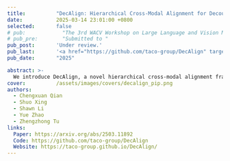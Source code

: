 ```yaml
---
title:          "DecAlign: Hierarchical Cross-Modal Alignment for Decoupled Multimodal Representation Learning"
date:           2025-03-14 23:01:00 +0800
selected:       false
# pub:            "The 3rd WACV Workshop on Large Language and Vision Models for Autonomous Driving (LLVM-AD)"
# pub_pre:        "Submitted to "
pub_post:       'Under review.'
pub_last:       '<a href="https://github.com/taco-group/DecAlign" target="_blank"><img src="https://img.shields.io/github/stars/taco-group/DecAlign"></a>'
pub_date:       "2025"

abstract: >-
  We introduce DecAlign, a novel hierarchical cross-modal alignment framework designed to decouple multimodal representations into modality-unique (heterogeneous) and modality-common (homogeneous) features. For handling heterogeneity, we employ a prototype-guided optimal transport alignment strategy leveraging gaussian mixture modeling and multi-marginal transport plans, thus mitigating distribution discrepancies while preserving modality-unique characteristics. To reinforce homogeneity, we ensure semantic consistency across modalities by aligning latent distribution matching with Maximum Mean Discrepancy regularization. Furthermore, we incorporate a multimodal transformer to enhance high-level semantic feature fusion, thereby further reducing cross-modal inconsistencies. Our extensive experiments on four widely used multimodal benchmarks demonstrate that DecAlign consistently outperforms existing state-of-the-art methods across five metrics.
cover:          /assets/images/covers/decalign_pip.png
authors:
  - Chengxuan Qian
  - Shuo Xing
  - Shawn Li
  - Yue Zhao
  - Zhengzhong Tu
links:
  Paper: https://arxiv.org/abs/2503.11892
  Code: https://github.com/taco-group/DecAlign
  Website: https://taco-group.github.io/DecAlign/
---
```

